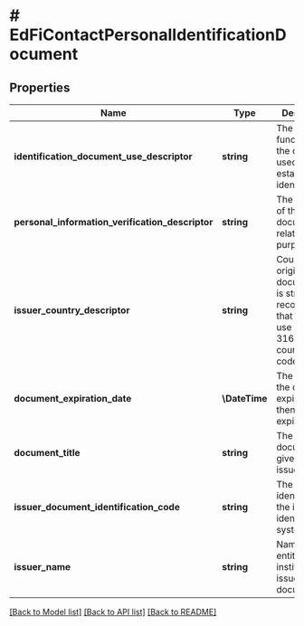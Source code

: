 # # EdFiContactPersonalIdentificationDocument

## Properties

Name | Type | Description | Notes
------------ | ------------- | ------------- | -------------
**identification_document_use_descriptor** | **string** | The primary function of the document used for establishing identity. |
**personal_information_verification_descriptor** | **string** | The category of the document relative to its purpose. |
**issuer_country_descriptor** | **string** | Country of origin of the document. It is strongly recommended that entries use only ISO 3166 2-letter country codes. | [optional]
**document_expiration_date** | **\DateTime** | The day when the document  expires, if null then never expires. | [optional]
**document_title** | **string** | The title of the document given by the issuer. | [optional]
**issuer_document_identification_code** | **string** | The unique identifier on the issuer&#39;s identification system. | [optional]
**issuer_name** | **string** | Name of the entity or institution that issued the document. | [optional]

[[Back to Model list]](../../README.md#models) [[Back to API list]](../../README.md#endpoints) [[Back to README]](../../README.md)
